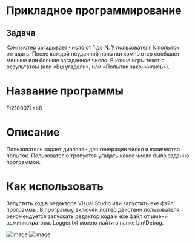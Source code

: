# Прикладное программирование
## Задача
Компьютер загадывает число от 1 до N. У пользователя k попыток отгадать. После каждой неудачной попытки компьютер сообщает меньше или больше загаданное число. В конце игры текст с результатом (или «Вы угадали», или «Попытки закончились»). 
# Название программы
Ft210007Lab8
# Описание
Пользователь задает диапазон для генерации чисел и количество попыток. Пользователю требуется угадать какое число было заданно программой.
# Как использовать 
Запустить код в редакторе Visual Studio или запустить exe файл программы. В программу включен логгер действий пользователя,
рекомендуется запускать редактор кода и exe файл от имени администратора. Logger.txt можно найти в папке bin\Debug.

![image](https://user-images.githubusercontent.com/89938515/203860618-e6a73565-6090-4c97-907e-48184f41218b.png)
![image](https://user-images.githubusercontent.com/89938515/203860906-3bdaabb0-fdd0-4afb-9401-e947ef852f32.png)
